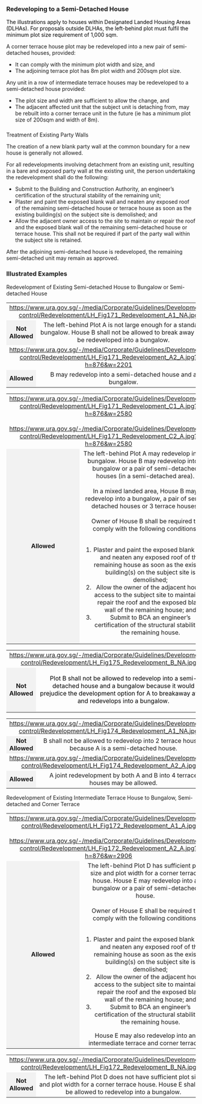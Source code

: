 ### Redeveloping to a Semi-Detached House

<span style="color: #000000;">The illustrations apply to houses within
Designated Landed Housing Areas (DLHAs). For proposals outside DLHAs,
the left-behind plot must fulfil the minimum plot size requirement of
1,000 sqm.</span>

A corner terrace house plot may be redeveloped into a new pair of
semi-detached houses, provided:

-   It can comply with the minimum plot width and size, and
-   The adjoining terrace plot has 8m plot width and 200sqm plot size.

Any unit in a row of intermediate terrace houses may be redeveloped to a
semi-detached house provided:

-   The plot size and width are sufficient to allow the change, and
-   The adjacent affected unit that the subject unit is detaching from,
    may be rebuilt into a corner terrace unit in the future (ie has a
    minimum plot size of 200sqm and width of 8m).

### 

<a href="#Party-Walls" class="collapsible collapsed"
data-toggle="collapse"></a>

Treatment of Existing Party Walls

The creation of a new blank party wall at the common boundary for a new
house is generally not allowed.

For all redevelopments involving detachment from an existing unit,
resulting in a bare and exposed party wall at the existing unit, the
person undertaking the redevelopment shall do the following:

-   Submit to the Building and Construction Authority, an engineer’s
    certification of the structural stability of the remaining unit;
-   Plaster and paint the exposed blank wall and neaten any exposed roof
    of the remaining semi-detached house or terrace house as soon as the
    existing building(s) on the subject site is demolished; and
-   Allow the adjacent owner access to the site to maintain or repair
    the roof and the exposed blank wall of the remaining semi-detached
    house or terrace house. This shall not be required if part of the
    party wall within the subject site is retained.

After the adjoining semi-detached house is redeveloped, the remaining
semi-detached unit may remain as approved.

### Illustrated Examples

<a href="#Semi-Detached" class="collapsible collapsed"
data-toggle="collapse"></a>

Redevelopment of Existing Semi-detached House to Bungalow or
Semi-detached House

<table style="width: 100%;">
<tbody>
<tr class="odd">
<td colspan="2" style="text-align: center;"><a
href="https://www.ura.gov.sg/-/media/Corporate/Guidelines/Development-control/Redevelopment/LH_Fig171_Redevelopment_A1_NA.jpg">https://www.ura.gov.sg/-/media/Corporate/Guidelines/Development-control/Redevelopment/LH_Fig171_Redevelopment_A1_NA.jpg</a></td>
</tr>
<tr class="even">
<td
style="text-align: center; background-color: #f2f2f2; width: 10%;"><strong>Not
Allowed</strong></td>
<td style="text-align: center; width: 90%;">The left-behind Plot A is
not large enough for a standard bungalow. House B shall not be allowed
to break away and be redeveloped into a bungalow.</td>
</tr>
<tr class="odd">
<td colspan="2" style="text-align: center; width: 10%;"><a
href="https://www.ura.gov.sg/-/media/Corporate/Guidelines/Development-control/Redevelopment/LH_Fig171_Redevelopment_A2_A.jpg?h=876&amp;w=2201">https://www.ura.gov.sg/-/media/Corporate/Guidelines/Development-control/Redevelopment/LH_Fig171_Redevelopment_A2_A.jpg?h=876&amp;w=2201</a></td>
</tr>
<tr class="even">
<td
style="text-align: center; background-color: #f2f2f2; width: 10%;"><strong>Allowed</strong></td>
<td style="text-align: center; width: 90%;">B may redevelop into a
semi-detached house and a bungalow.</td>
</tr>
</tbody>
</table>

  
  

<table width="100%">
<colgroup>
<col style="width: 50%" />
<col style="width: 50%" />
</colgroup>
<tbody>
<tr class="odd">
<td colspan="2" style="text-align: center;"><a
href="https://www.ura.gov.sg/-/media/Corporate/Guidelines/Development-control/Redevelopment/LH_Fig171_Redevelopment_C1_A.jpg?h=876&amp;w=2580">https://www.ura.gov.sg/-/media/Corporate/Guidelines/Development-control/Redevelopment/LH_Fig171_Redevelopment_C1_A.jpg?h=876&amp;w=2580</a><br />
<br />
<a
href="https://www.ura.gov.sg/-/media/Corporate/Guidelines/Development-control/Redevelopment/LH_Fig171_Redevelopment_C2_A.jpg?h=876&amp;w=2580">https://www.ura.gov.sg/-/media/Corporate/Guidelines/Development-control/Redevelopment/LH_Fig171_Redevelopment_C2_A.jpg?h=876&amp;w=2580</a></td>
</tr>
<tr class="even">
<td
style="text-align: center; background-color: #f2f2f2; width: 10%;"><strong>Allowed</strong></td>
<td style="text-align: center; width: 90%;">The left-behind Plot A may
redevelop into a bungalow. House B may redevelop into a bungalow or a
pair of semi-detached houses (in a semi-detached area).<br />
<br />
In a mixed landed area, House B may redevelop into a bungalow, a pair of
semi-detached houses or 3 terrace houses.<br />
<br />
Owner of House B shall be required to comply with the following
conditions:<br />
<br />
&#10;<ol>
<li>Plaster and paint the exposed blank wall and neaten any exposed roof
of the remaining house as soon as the existing building(s) on the
subject site is demolished;</li>
<li>Allow the owner of the adjacent house access to the subject site to
maintain or repair the roof and the exposed blank wall of the remaining
house; and</li>
<li>Submit to BCA an engineer’s certification of the structural
stability of the remaining house.</li>
</ol></td>
</tr>
</tbody>
</table>

  
  

<table style="width: 100%;">
<tbody>
<tr class="odd">
<td colspan="2" style="text-align: center;"><a
href="https://www.ura.gov.sg/-/media/Corporate/Guidelines/Development-control/Redevelopment/LH_Fig175_Redevelopment_B_NA.jpg">https://www.ura.gov.sg/-/media/Corporate/Guidelines/Development-control/Redevelopment/LH_Fig175_Redevelopment_B_NA.jpg</a></td>
</tr>
<tr class="even">
<td
style="text-align: center; background-color: #f2f2f2; width: 10%;"><strong>Not
Allowed</strong></td>
<td style="text-align: center; width: 90%;"><p><span
style="color: black;">Plot B shall not be allowed to redevelop into a
semi-detached house and a bungalow because it would prejudice the
development option for A to breakaway away and redevelops into a
bungalow.</span></p></td>
</tr>
</tbody>
</table>

  
  

<table style="width: 100%;">
<tbody>
<tr class="odd">
<td colspan="2" style="text-align: center;"><a
href="https://www.ura.gov.sg/-/media/Corporate/Guidelines/Development-control/Redevelopment/LH_Fig174_Redevelopment_A1_NA.jpg">https://www.ura.gov.sg/-/media/Corporate/Guidelines/Development-control/Redevelopment/LH_Fig174_Redevelopment_A1_NA.jpg</a></td>
</tr>
<tr class="even">
<td
style="text-align: center; background-color: #f2f2f2; width: 10%;"><strong>Not
Allowed</strong></td>
<td style="text-align: center; width: 90%;">B shall not be allowed to
redevelop into 2 terrace houses because A is a semi-detached house.</td>
</tr>
<tr class="odd">
<td colspan="2" style="text-align: center; width: 10%;"><a
href="https://www.ura.gov.sg/-/media/Corporate/Guidelines/Development-control/Redevelopment/LH_Fig174_Redevelopment_A2_A.jpg">https://www.ura.gov.sg/-/media/Corporate/Guidelines/Development-control/Redevelopment/LH_Fig174_Redevelopment_A2_A.jpg</a></td>
</tr>
<tr class="even">
<td
style="text-align: center; background-color: #f2f2f2; width: 10%;"><strong>Allowed</strong></td>
<td style="text-align: center; width: 90%;">A joint redevelopment by
both A and B into 4 terrace houses may be allowed.</td>
</tr>
</tbody>
</table>

<a href="#Terrace" class="collapsible collapsed"
data-toggle="collapse"></a>

Redevelopment of Existing Intermediate Terrace House to Bungalow,
Semi-detached and Corner Terrace

<table width="100%">
<colgroup>
<col style="width: 50%" />
<col style="width: 50%" />
</colgroup>
<tbody>
<tr class="odd">
<td colspan="2" style="text-align: center;"><a
href="https://www.ura.gov.sg/-/media/Corporate/Guidelines/Development-control/Redevelopment/LH_Fig172_Redevelopment_A1_A.jpg">https://www.ura.gov.sg/-/media/Corporate/Guidelines/Development-control/Redevelopment/LH_Fig172_Redevelopment_A1_A.jpg</a><br />
<br />
<a
href="https://www.ura.gov.sg/-/media/Corporate/Guidelines/Development-control/Redevelopment/LH_Fig172_Redevelopment_A2_A.jpg?h=876&amp;w=2906">https://www.ura.gov.sg/-/media/Corporate/Guidelines/Development-control/Redevelopment/LH_Fig172_Redevelopment_A2_A.jpg?h=876&amp;w=2906</a></td>
</tr>
<tr class="even">
<td
style="text-align: center; background-color: #f2f2f2; width: 10%;"><strong>Allowed</strong></td>
<td style="text-align: center; width: 90%;">The left-behind Plot D has
sufficient plot size and plot width for a corner terrace house. House E
may redevelop into a bungalow or a pair of semi-detached house.<br />
<br />
Owner of House E shall be required to comply with the following
conditions:<br />
<br />
&#10;<ol>
<li>Plaster and paint the exposed blank wall and neaten any exposed roof
of the remaining house as soon as the existing building(s) on the
subject site is demolished;</li>
<li>Allow the owner of the adjacent house access to the subject site to
maintain or repair the roof and the exposed blank wall of the remaining
house; and</li>
<li>Submit to BCA an engineer’s certification of the structural
stability of the remaining house.</li>
</ol>
House E may also redevelop into an intermediate terrace and corner
terrace.</td>
</tr>
</tbody>
</table>

  
  

<table width="100%">
<tbody>
<tr class="odd">
<td colspan="2" style="text-align: center;"><a
href="https://www.ura.gov.sg/-/media/Corporate/Guidelines/Development-control/Redevelopment/LH_Fig172_Redevelopment_B_NA.jpg">https://www.ura.gov.sg/-/media/Corporate/Guidelines/Development-control/Redevelopment/LH_Fig172_Redevelopment_B_NA.jpg</a></td>
</tr>
<tr class="even">
<td
style="text-align: center; background-color: #f2f2f2; width: 10%;"><strong>Not
Allowed</strong></td>
<td style="text-align: center; width: 90%;">The left-behind Plot D does
not have sufficient plot size and plot width for a corner terrace house.
House E shall not be allowed to redevelop into a bungalow.</td>
</tr>
</tbody>
</table>

  
  
